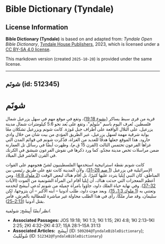 # Bible Dictionary (Tyndale)

## License Information

**Bible Dictionary (Tyndale)** is based on and adapted from: _Tyndale Open Bible Dictionary_, [Tyndale House Publishers](https://tyndaleopenresources.com/), 2023, which is licensed under a [CC BY-SA 4.0 license](https://creativecommons.org/licenses/by-sa/4.0/legalcode.en).

This markdown version (created `2025-10-20`) is provided under the same license.



--------------------------------

## شونَم (id: 512345)

شونَم
=====

قرية من قرى سبط يساكر ([يشوع 19:18](https://ref.ly/Josh19:18))، وتقع في موقع مهم في سهل يزرعيل شمال فلسطين. تُعرف اليوم باسم "سُولِم"، وتقع على بُعد نحو 5\.6 كيلومترات شمال مدينة يزرعيل، على التلال الواقعة على أطراف جبل مُورَة. كانت شونم ويزرعيل تشكلان معًا بوابة شرقية مهمة لسهل يزرعيل، عبر الطريق المؤدي من بيت شان من خلال وادي حارود. هذا الموقع جعلها هدفًا للعديد من الغزاة، فذُكرت شونم في قوائم المدن التي غزاها الفرعون تحتمس الثالث (القرن 15 ق.م)، وظهرت أيضًا في رسائل تل العمارنة ضمن مراسلات تخص مدينة مجدّو، كما ورد ذكرها في نقوش الفرعون شيشق في الكرنك في القرن العاشر قبل الميلاد.

كانت شونم نقطة استراتيجية استخدمها الفلسطينيون لشنّ هجومهم على القوات الإسرائيلية في يزرعيل ([1 صم 28–31](https://ref.ly/1Sam28:1-1Sam31:13)). ولأن المدينة كانت تقع على طريق رئيسي بين المناطق، كان النبي إيليا يتردد عليها كثيرًا، بل أقام هناك لبعض الوقت ([2 ملوك 4:8](https://ref.ly/2Kgs4:8)). ومن أعظم المعجزات التي حدثت هناك، أن إيليا أقام ابن المرأة الشونمية من الموت (الآيات [32–37](https://ref.ly/2Kgs4:32-2Kgs4:37)). وفي نهاية حياة الملك داود، جاؤوا بامرأة جميلة من شونم تُدعى أبيشج لتخدمه وتعتني به ([1 ملوك 1:3، 15](https://ref.ly/1Kgs1:3,1Kgs1:15)). وبعد موت داود، طلب أدونيا – ابنه الأكبر – أن يتزوجها، لكن سليمان، وقد صار ملكًا، رأى في هذا الطلب محاولة غير مباشرة للمطالبة بالعرش، فأمر بقتل أدونيا ([2:13–25](https://ref.ly/1Kgs2:13-1Kgs2:25)).

*انظر أيضًا* أَبِيشَج; شولمية.

* **Associated Passages:** JOS 19:18; 1KI 1:3; 1KI 1:15; 2KI 4:8; 1KI 2:13–1KI 2:25; 2KI 4:32–2KI 4:37; 1SA 28:1–1SA 31:13
* **Associated Articles:**  أَبِيشَج (ID: `509204@TyndaleBibleDictionary`); شُولَمِّيثُ (ID: `512342@TyndaleBibleDictionary`)

